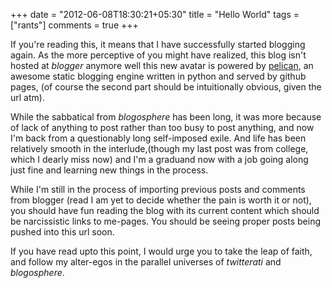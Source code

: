 +++
date = "2012-06-08T18:30:21+05:30"
title =  "Hello World"
tags = ["rants"]
comments = true
+++

If you're reading this, it means that I have successfully started
blogging again. As the more perceptive of you might have
realized, this blog isn't hosted at *blogger* anymore well this new
avatar is powered by [pelican](pelican.notmyidea.org), an awesome
static blogging engine written in python and served by github pages,
(of course the second part should be intuitionally obvious, given the
url atm). 

While the sabbatical from *blogosphere* has been long, it was more
because of lack of anything to post rather than too busy to post
anything, and now I'm back from a questionably long self-imposed
exile. And life has been relatively smooth in the interlude,(though my
last post was from college, which I dearly miss now) and I'm a
graduand now with a job going along just fine and learning new things
in the process.

While I'm still in the process of importing previous posts and
comments from blogger (read I am yet to decide whether the pain is
worth it or not), you should have fun reading the blog with its
current content which should be narcissistic links to me-pages. You
should be seeing proper posts being pushed into this url soon.

If you have read upto this point, I would urge you to take the leap of
faith, and follow my alter-egos in the parallel universes of
*twitterati* and *blogosphere*. 
